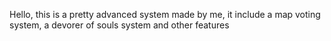 Hello, this is a pretty advanced system made by me, it include a map voting system, a devorer of souls system and other features
